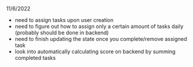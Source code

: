 11/6/2022
- need to assign tasks upon user creation
- need to figure out how to assign only a certain amount of tasks daily (probably should be done in backend)
- need to finish updating the state once you complete/remove assigned task
- look into automatically calculating score on backend by summing completed tasks
